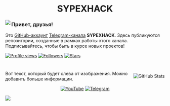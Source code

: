 <h1 align="center">SYPEXHACK</h1>
<img align="left" src="https://i.postimg.cc/25Nrf85N/sypexhack-1.gif">

### Привет, друзья!

Это [GitHub-аккаунт](https://github.com/777-FOXik-777) [Telegram-канала](https://t.me/+1MZLhFv1sMJjZmFi) **SYPEXHACK**. Здесь публикуются репозитории, созданные в рамках работы этого канала. Подписывайтесь, чтобы быть в курсе новых проектов!

[![Profile views](https://komarev.com/ghpvc/?username=777-FOXik-777&color=313131)](https://github.com/777-FOXik-777) [![Followers](https://img.shields.io/github/followers/777-FOXik-777?style=flat&color=313131)](https://github.com/777-FOXik-777) [![Stars](https://img.shields.io/github/stars/777-FOXik-777?style=flat&color=313131)](https://github.com/777-FOXik-777)
<br>
<h1 align="center"></h1>

<div style="display: flex; align-items: center; justify-content: space-between;">
  <div style="flex: 1;">
    Вот текст, который будет слева от изображения.
    Можно добавить больше информации.
  </div>
  <div>
    <img src="https://github-readme-stats.vercel.app/api/pin/?username=777-FOXik-777&repo=installer&theme=dark" alt="GitHub Stats" />
  </div>
</div>


<p align="center">
<a href="https://youtube.com/@sypexhack"><img title="YouTube" src="https://img.shields.io/badge/YouTube-SYPEXHACK-red?style=for-the-badge&logo=youtube"></a>
<a href="https://t.me/+1MZLhFv1sMJjZmFi"><img title="Telegram" src="https://img.shields.io/badge/Telegram-SYPEXHACK-blue?style=for-the-badge&logo=telegram"></a>
</p>

<img src="https://i.postimg.cc/0ycFVkJC/1735340828002.jpg">
